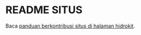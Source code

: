# README SITUS

Baca [panduan berkontribusi situs di halaman hidrokit](https://taruma.github.io/hidrokit/berkontribusi/situs).
